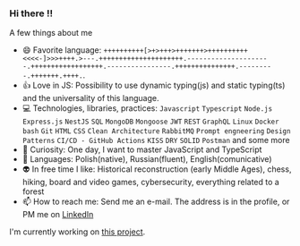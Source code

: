 ### Hi there :bangbang:

A few things about me

- 😄 Favorite language: `++++++++++[>+>+++>+++++++>++++++++++<<<<-]>>>++++.>---.+++++++++++++++++++++.---------------------.++++++++++++++++++.----------------.+++++++++++++++.---------.+++++++.++++.`. 
- :+1: Love in JS: Possibility to use dynamic typing(js) and static typing(ts) and the universality of this language.
- :computer: Technologies, libraries, practices: `Javascript` `Typescript` `Node.js` `Express.js` `NestJS` `SQL` `MongoDB` `Mongoose` `JWT` `REST` `GraphQL` `Linux` `Docker` `bash` `Git` `HTML` `CSS` `Clean Architecture` `RabbitMQ` `Prompt engneering` `Design Patterns` `CI/CD - GitHub Actions` `KISS` `DRY` `SOLID` `Postman`  and some more
- 🎉 Curiosity: One day, I want to master JavaScript and TypeScript
- :closed_book: Languages: Polish(native), Russian(fluent), English(comunicative)
- :alien: In free time I like: Historical reconstruction (early Middle Ages), chess, hiking, board and video games, cybersecurity, everything related to a forest
- 📫 How to reach me: Send me an e-mail. The address is in the profile, or PM me on [LinkedIn](https://www.linkedin.com/in/szymon-f-8b30a4171/)

I'm currently working on [this project](https://github.com/Iicytower/voice-ai-assistant).
